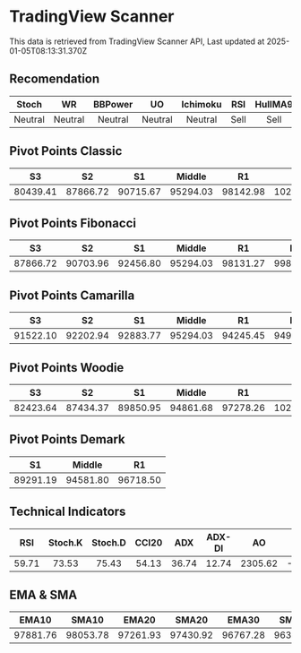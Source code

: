 # TradingView Scanner
This data is retrieved from TradingView Scanner API, Last updated at 2025-01-05T08:13:31.370Z

## Recomendation
| Stoch | WR | BBPower | UO | Ichimoku | RSI | HullMA9 |
| :---: | :---: | :---: | :---: | :---: | :---: | :---: |
| Neutral | Neutral | Neutral | Neutral | Neutral | Sell | Sell |

## Pivot Points Classic
| S3 | S2 | S1 | Middle | R1 | R2 | R3 |
| :---: | :---: | :---: | :---: | :---: | :---: | :---: |
| 80439.41 | 87866.72 | 90715.67 | 95294.03 | 98142.98 | 102721.34 | 110148.65 |

## Pivot Points Fibonacci
| S3 | S2 | S1 | Middle | R1 | R2 | R3 |
| :---: | :---: | :---: | :---: | :---: | :---: | :---: |
| 87866.72 | 90703.96 | 92456.80 | 95294.03 | 98131.27 | 99884.11 | 102721.34 |

## Pivot Points Camarilla
| S3 | S2 | S1 | Middle | R1 | R2 | R3 |
| :---: | :---: | :---: | :---: | :---: | :---: | :---: |
| 91522.10 | 92202.94 | 92883.77 | 95294.03 | 94245.45 | 94926.28 | 95607.12 |

## Pivot Points Woodie
| S3 | S2 | S1 | Middle | R1 | R2 | R3 |
| :---: | :---: | :---: | :---: | :---: | :---: | :---: |
| 82423.64 | 87434.37 | 89850.95 | 94861.68 | 97278.26 | 102288.99 | 104705.57 |

## Pivot Points Demark
| S1 | Middle | R1 |
| :---: | :---: | :---: |
| 89291.19 | 94581.80 | 96718.50 |

## Technical Indicators
| RSI | Stoch.K | Stoch.D | CCI20 | ADX | ADX-DI | AO | Mom | MACD | MACD | W.R | HullMA9 |
| :---: | :---: | :---: | :---: | :---: | :---: | :---: | :---: | :---: | :---: | :---: | :---: |
| 59.71 | 73.53 | 75.43 | 54.13 | 36.74 | 12.74 | 2305.62 | -574.76 | 829.82 | 861.95 | -33.17 | 98188.68 |

## EMA & SMA
| EMA10 | SMA10 | EMA20 | SMA20 | EMA30 | SMA30 | EMA50 | SMA50 | EMA100 | SMA100 | EMA200 | SMA200 |
| :---: | :---: | :---: | :---: | :---: | :---: | :---: | :---: | :---: | :---: | :---: | :---: |
| 97881.76 | 98053.78 | 97261.93 | 97430.92 | 96767.28 | 96316.84 | 96361.10 | 95355.60 | 96571.43 | 95872.30 | 96017.63 | 98203.29 |